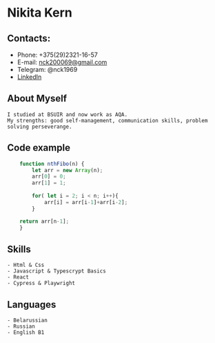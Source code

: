 #   Nikita Kern

## Contacts:
* Phone: +375(29)2321-16-57
* E-mail: nck200069@gmail.com
* Telegram: @nck1969
* [LinkedIn](https://www.linkedin.com/in/nikita-kern-2424b421b)

## About Myself
    I studied at BSUIR and now work as AQA.
    My strengths: good self-management, communication skills, problem solving perseverange.

## Code example
```js
    function nthFibo(n) {
        let arr = new Array(n);
        arr[0] = 0;
        arr[1] = 1;
        
        for( let i = 2; i < n; i++){
            arr[i] = arr[i-1]+arr[i-2];
        }

    return arr[n-1];
    }
```

## Skills
    - Html & Css
    - Javascript & Typescrypt Basics
    - React
    - Cypress & Playwright

## Languages
    - Belarussian    
    - Russian
    - English B1
